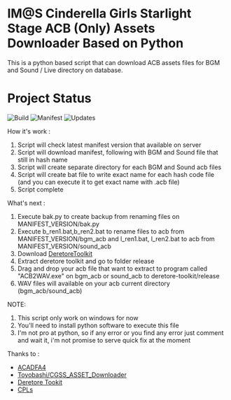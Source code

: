 # IM@S Cinderella Girls Starlight Stage ACB (Only) Assets Downloader Based on Python
This is a python based script that can download ACB assets files for BGM and Sound / Live directory on database.

# Project Status
![Build](https://img.shields.io/badge/build-passing-green.svg) ![Manifest](https://img.shields.io/badge/dynamic/json.svg?color=blue&label=Manifest&query=truth_version&url=https%3A%2F%2Fstarlight.kirara.ca%2Fapi%2Fv1%2Finfo) ![Updates](https://img.shields.io/badge/Latest%20Updates-20190502-blue.svg)

How it's work :
1. Script will check latest manifest version that available on server
2. Script will download manifest, following with BGM and Sound file that still in hash name
3. Script will create separate directory for each BGM and Sound acb files
4. Script will create bat file to write exact name for each hash code file (and you can execute it to get exact name with .acb file)
5. Script complete

What's next :
1. Execute bak.py to create backup from renaming files on MANIFEST_VERSION/bak.py
1. Execute b_ren1.bat,b_ren2.bat to rename files to acb from MANIFEST_VERSION/bgm_acb and l_ren1.bat, l_ren2.bat to acb from MANIFEST_VERSION/sound_acb 
2. Download [DeretoreToolkit](https://github.com/OpenCGSS/DereTore)
4. Extract deretore toolkit and go to folder release
5. Drag and drop your acb file that want to extract to program called "ACB2WAV.exe" on bgm_acb or sound_acb to deretore-toolkit/release
6. WAV files will available on your acb current directory (bgm_acb/sound_acb)

NOTE:
1. This script only work on windows for now 
2. You'll need to install python software to execute this file
3. I'm not pro at python, so if any error or you find any error just comment and wait it, i'm not promise to serve quick fix at the moment

Thanks to :
- [ACADFA4](https://github.com/ACA4DFA4/CGSS_ACB_Downloader)
- [Toyobashi/CGSS_ASSET_Downloader](https://github.com/toyobayashi/CGSSAssetsDownloader)
- [Deretore Tookit](https://github.com/OpenCGSS/DereTore)
- [CPLs](https://nyaa.si/view/1131944)

